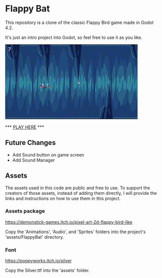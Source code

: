 # Flappy Bat

This repository is a clone of the classic Flappy Bird game made in Godot 4.2. 

It's just an intro project into Godot, so feel free to use it as you like.

![](assets/sample.gif)

*** [PLAY HERE](https://suricatagames.com/flappybat/) ***

## Future Changes

* Add Sound button on game screen
* Add Sound Manager

## Assets

The assets used in this code are public and free to use. To support the creators of those assets, instead of adding them directly, I will provide the links and instructions on how to use them in this project.

### Assets package

https://demonstick-games.itch.io/pixel-art-2d-flappy-bird-like

Copy the 'Animations', 'Audio', and 'Sprites' folders into the project's 'assets/FlappyBat' directory.

### Font

https://poppyworks.itch.io/silver

Copy the Silver.ttf into the 'assets' folder.
